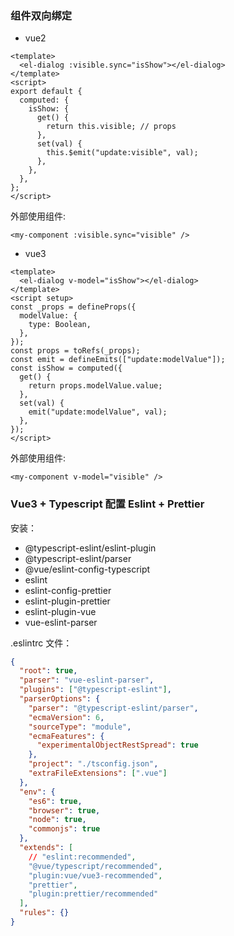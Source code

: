 ### 组件双向绑定

- vue2

```vue
<template>
  <el-dialog :visible.sync="isShow"></el-dialog>
</template>
<script>
export default {
  computed: {
    isShow: {
      get() {
        return this.visible; // props
      },
      set(val) {
        this.$emit("update:visible", val);
      },
    },
  },
};
</script>
```

外部使用组件:

```vue
<my-component :visible.sync="visible" />
```

- vue3

```vue
<template>
  <el-dialog v-model="isShow"></el-dialog>
</template>
<script setup>
const _props = defineProps({
  modelValue: {
    type: Boolean,
  },
});
const props = toRefs(_props);
const emit = defineEmits(["update:modelValue"]);
const isShow = computed({
  get() {
    return props.modelValue.value;
  },
  set(val) {
    emit("update:modelValue", val);
  },
});
</script>
```

外部使用组件:

```vue
<my-component v-model="visible" />
```

### Vue3 + Typescript 配置 Eslint + Prettier

安装：

- @typescript-eslint/eslint-plugin
- @typescript-eslint/parser
- @vue/eslint-config-typescript
- eslint
- eslint-config-prettier
- eslint-plugin-prettier
- eslint-plugin-vue
- vue-eslint-parser

.eslintrc 文件：

```json
{
  "root": true,
  "parser": "vue-eslint-parser",
  "plugins": ["@typescript-eslint"],
  "parserOptions": {
    "parser": "@typescript-eslint/parser",
    "ecmaVersion": 6,
    "sourceType": "module",
    "ecmaFeatures": {
      "experimentalObjectRestSpread": true
    },
    "project": "./tsconfig.json",
    "extraFileExtensions": [".vue"]
  },
  "env": {
    "es6": true,
    "browser": true,
    "node": true,
    "commonjs": true
  },
  "extends": [
    // "eslint:recommended",
    "@vue/typescript/recommended",
    "plugin:vue/vue3-recommended",
    "prettier",
    "plugin:prettier/recommended"
  ],
  "rules": {}
}
```